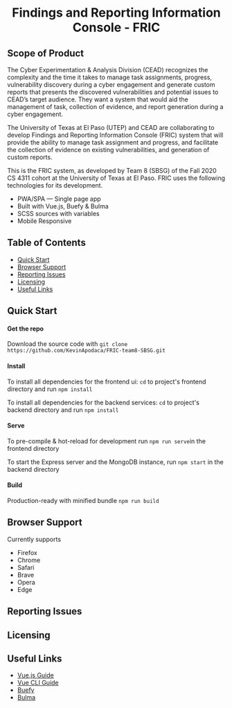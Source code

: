 <h1 align="center"> Findings and Reporting Information Console - FRIC </h1>

## Scope of Product
The Cyber Experimentation & Analysis Division (CEAD) recognizes the complexity and the time it takes to manage task assignments, progress, vulnerability discovery during a cyber engagement and generate custom reports that presents the discovered vulnerabilities and potential issues to CEAD’s target audience. They want a system that would aid the management of task, collection of evidence, and report generation during a cyber engagement.

The University of Texas at El Paso (UTEP) and CEAD are collaborating to develop Findings and Reporting Information Console (FRIC) system that will provide the ability to manage task assignment and progress, and facilitate the collection of evidence on existing vulnerabilities, and generation of custom reports.

This is the FRIC system, as developed by Team 8 (SBSG) of the Fall 2020 CS 4311 cohort at the University of Texas at El Paso. FRIC uses the following technologies for its development.

* PWA/SPA — Single page app
* Built with Vue.js, Buefy & Bulma
* SCSS sources with variables
* Mobile Responsive

## Table of Contents

* [Quick Start](#quick-start)
* [Browser Support](#browser-support)
* [Reporting Issues](#reporting-issues)
* [Licensing](#licensing)
* [Useful Links](#useful-links)

## Quick Start

#### Get the repo

Download the source code with `git clone https://github.com/KevinApodaca/FRIC-team8-SBSG.git` 

#### Install

To install all dependencies for the frontend ui: `cd` to project's frontend directory and run `npm install`

To install all dependencies for the backend services: `cd` to project's backend directory and run `npm install`

#### Serve

To pre-compile & hot-reload for development run `npm run serve`in the frontend directory

To start the Express server and the MongoDB instance, run `npm start` in the backend directory

#### Build

Production-ready with minified bundle `npm run build`

## Browser Support

Currently supports 
- Firefox
- Chrome
- Safari
- Brave
- Opera
- Edge

## Reporting Issues

## Licensing

## Useful Links

- [Vue.js Guide](https://vuejs.org/v2/guide/)
- [Vue CLI Guide](https://cli.vuejs.org/guide/)
- [Buefy](https://buefy.org)
- [Bulma](https://bulma.io)
